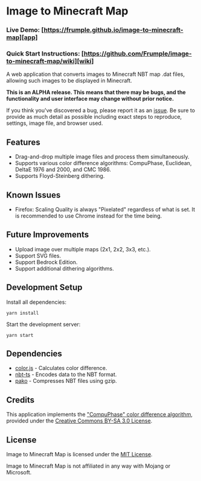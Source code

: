 # Image to Minecraft Map

### Live Demo: [https://frumple.github.io/image-to-minecraft-map][app]

### Quick Start Instructions: [https://github.com/Frumple/image-to-minecraft-map/wiki][wiki]

A web application that converts images to Minecraft NBT map .dat files, allowing such images to be displayed in Minecraft.

**This is an ALPHA release. This means that there may be bugs, and the functionality and user interface may change without prior notice.**

If you think you've discovered a bug, please report it as an [issue][issues]. Be sure to provide as much detail as possible including exact steps to reproduce, settings, image file, and browser used.

## Features

- Drag-and-drop multiple image files and process them simultaneously.
- Supports various color difference algorithms: CompuPhase, Euclidean, DeltaE 1976 and 2000, and CMC 1986.
- Supports Floyd-Steinberg dithering.

## Known Issues

- Firefox: Scaling Quality is always "Pixelated" regardless of what is set. It is recommended to use Chrome instead for the time being.

## Future Improvements

- Upload image over multiple maps (2x1, 2x2, 3x3, etc.).
- Support SVG files.
- Support Bedrock Edition.
- Support additional dithering algorithms.

## Development Setup

Install all dependencies:

    yarn install

Start the development server:

    yarn start

## Dependencies

- [color.js][color.js] - Calculates color difference.
- [nbt-ts][nbt-ts] - Encodes data to the NBT format.
- [pako][pako] - Compresses NBT files using gzip.

## Credits

This application implements the ["CompuPhase" color difference algorithm][compuphase], provided under the [Creative Commons BY-SA 3.0 License][cc-by-sa-3].

## License

Image to Minecraft Map is licensed under the [MIT License][mit].

Image to Minecraft Map is not affiliated in any way with Mojang or Microsoft.

[app]: https://frumple.github.io/image-to-minecraft-map
[color.js]: https://colorjs.io/
[compuphase]: https://www.compuphase.com/cmetric.htm
[cc-by-sa-3]: https://creativecommons.org/licenses/by-sa/3.0/
[issues]: https://github.com/Frumple/image-to-minecraft-map/issues
[mit]: https://choosealicense.com/licenses/mit/
[nbt-ts]: https://github.com/janispritzkau/nbt-ts
[pako]: https://github.com/nodeca/pako
[wiki]: https://github.com/Frumple/image-to-minecraft-map/wiki
